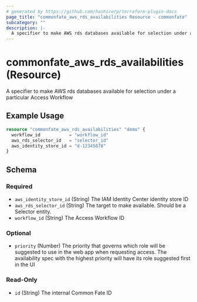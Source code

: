 ```yaml
---
# generated by https://github.com/hashicorp/terraform-plugin-docs
page_title: "commonfate_aws_rds_availabilities Resource - commonfate"
subcategory: ""
description: |-
  A specifier to make AWS rds databases available for selection under a particular Access Workflow
---
```


# commonfate_aws_rds_availabilities (Resource)

A specifier to make AWS rds databases available for selection under a particular Access Workflow

## Example Usage

```terraform
resource "commonfate_aws_rds_availabilities" "demo" {
  workflow_id           = "workflow_id"
  aws_rds_selector_id   = "selector_id"
  aws_identity_store_id = "d-12345678"
}
```

<!-- schema generated by tfplugindocs -->
## Schema

### Required

- `aws_identity_store_id` (String) The IAM Identity Center identity store ID
- `aws_rds_selector_id` (String) The target to make available. Should be a Selector entity.
- `workflow_id` (String) The Access Workflow ID

### Optional

- `priority` (Number) The priority that governs which role will be suggested to use in the web app when requesting access. The availability spec with the highest priority will have its role suggested first in the UI

### Read-Only

- `id` (String) The internal Common Fate ID


